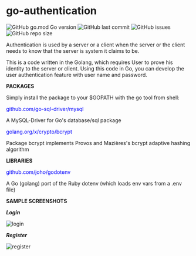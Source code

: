 # go-authentication


![GitHub go.mod Go version](https://img.shields.io/github/go-mod/go-version/gogeek-dev/go-authentication)
![GitHub last commit](https://img.shields.io/github/last-commit/gogeek-dev/go-authentication)
![GitHub issues](https://img.shields.io/github/issues/gogeek-dev/go-authentication)
![GitHub repo size](https://img.shields.io/github/repo-size/gogeek-dev/go-authentication?color=orange)


Authentication is used by a server or a client when the server or the client needs to know that the server is system it claims to be.

This is a code written in the Golang, which requires User to prove his identity to the server or client. Using this code in Go, you can develop the user authentication feature with user name and password.

**PACKAGES**

Simply install the package to your $GOPATH with the go tool from shell:

<span style="color:blue;">github.com/go-sql-driver/mysql</span>


A MySQL-Driver for Go's database/sql package


<span style="color:blue;">golang.org/x/crypto/bcrypt</span>

 
Package bcrypt implements Provos and Mazières's bcrypt adaptive hashing algorithm


**LIBRARIES**


<span style="color:blue;">github.com/joho/godotenv</span>


A Go (golang) port of the Ruby dotenv (which loads env vars from a .env file)

**SAMPLE SCREENSHOTS**

***Login***

![login](https://user-images.githubusercontent.com/57518446/103137762-e6e8a100-46f1-11eb-85cb-da1d7659ae19.png)

***Register***

![register](https://user-images.githubusercontent.com/57518446/103137802-565e9080-46f2-11eb-8197-854f5c3c1a8d.png)

